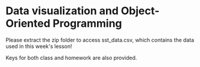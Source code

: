 # Data visualization and Object-Oriented Programming

Please extract the zip folder to access sst_data.csv, which contains the data used in this week's lesson!

Keys for both class and homework are also provided.
